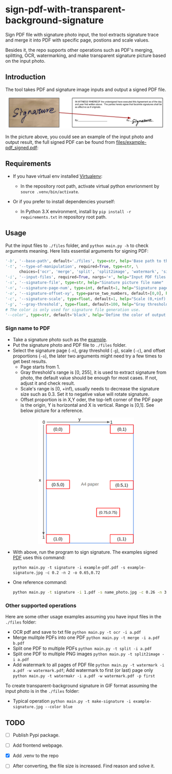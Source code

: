 # sign-pdf-with-transparent-background-signature

Sign PDF file with signature photo input, the tool extracts signature trace and merge it into PDF with specific page, postions and scale values. 

Besides it, the repo supports other operations such as PDF's merging, splitting, OCR, watermarking, and make transparent signature picture based on the input photo.

## Introduction

The tool takes PDF and signature image inputs and output a signed PDF file. 

![example result](./resource/introduction.png)

In the picture above, you could see an example of the input photo and output result, the full signed PDF can be found from [files/example-pdf_signed.pdf](./files/example-pdf_signed.pdf):

## Requirements
- If you have virtual env installed [Virtualenv](https://virtualenv.pypa.io/en/latest/): 
  - In the repository root path, activate virtual python envrionment by `source .venv/bin/activate`. 

- Or if you prefer to install dependencies yourself:
  - In Python 3.X environment, install by `pip install -r requirements.txt` in repository root path.

## Usage

Put the input files to `./files` folder, and `python main.py -h` to check arguments meaning.
Here lists essential arguments for signing PDF:
```python
'-b', '--base-path', default='./files', type=str, help='Base path to the PDF files for processing'
'-t', '--type-of-manipulation', required=True, type=str, \
      choices=['ocr', 'merge', 'split', 'split2image', 'watermark', 'signature', 'make-signature']
'-i', '--input-files', required=True, nargs='+', help="Input PDF files name(s), add space between two files"
'-s', '--signature-file', type=str, help="Sinature picture file name"
'-n', '--signature-page-num', type=int, default=1, help="Signature page number [1, +Inf) of PDF file"
'-o', '--signature-offset-xy', type=parse_two_numbers, default=[0,0], help="Offset proportion of x and y coordinates of the signature. Range is [0,1]"
'-c', '--signature-scale', type=float, default=1, help="Scale (0,+inf) the input sgnature file, set it to negative value if need rotate signature"
'-g', '--gray-threshold', type=float, default=100, help="Gray threshold [0,255] to process signature image"
# The color is only used for signature file generation use.
'--color', type=str, default='black', help='Define the color of output signature'
```

### Sign name to PDF

- Take a signature photo such as the [example](./files/example-signature.jpg).
- Put the signature photo and PDF file to `./files` folder.
- Select the signature page (`-n`), gray threshold (`-g`), scale (`-c`), and offset proportions (`-o`), the later two arguments might need try a few times to get best results.
  - Page starts from 1.
  - Gray threshold's range is [0, 255], it is used to extract signature from photo, the default value should be enough for most cases. If not, adjust it and check result. 
  - Scale's range is [0, +inf), usually needs to decrease the signature size such as 0.3. Set it to negative value will rotate signature.
  - Offset proportion is in X,Y oder, the top-left corner of the PDF page is the origin, Y is horizontal and X is vertical. Range is [0,1]. See below picture for a reference.
<p align="center">
    <a href="https:/" target="_blank" rel="noopener noreferrer">
        <img width="300" src="resource/position_refer.png" alt="PDFium Library Logo">
    </a>
</p>

- With above, run the program to sign signature. The examples signed [PDF](./files/example-pdf_signed.pdf) uses this command:
  ```
  python main.py -t signature -i example-pdf.pdf -s example-signature.jpg -c 0.2 -n 2 -o 0.65,0.72
  ```
- One reference command:
  ```bash
  python main.py -t signature -i 1.pdf -s name_photo.jpg -c 0.26 -n 3 -o 0.26,0.6 -g 150
  ```
### Other supported operations

Here are some other usage examples assuming you have input files in the `./files` folder:
- OCR pdf and save to txt file
 `python main.py -t ocr -i a.pdf`
- Merge mulitple PDFs into one PDF
 `python main.py -t merge -i a.pdf b.pdf`
- Split one PDF to multiple PDFs
 `python main.py -t split -i a.pdf`
- Split one PDF to multiple PNG images
  `python main.py -t split2image -i a.pdf`
- Add watermark to all pages of PDF file
`python main.py -t watermark -i a.pdf -w watermark.pdf`;
  Add watermark to first (or last) page only
`python main.py -t watermakr -i a.pdf -w watermark.pdf -p first`

To create transparent-background signature in GIF format assuming the input photo is in the `./files` folder:
 - Typical operation
 `python main.py -t make-signature -i example-signature.jpg --color blue`

## TODO
- [ ] Publish Pypi package.
- [ ] Add frontend webpage.
- [x] Add .venv to the repo
- [ ] After converting, the file size is increased. Find reason and solve it.


